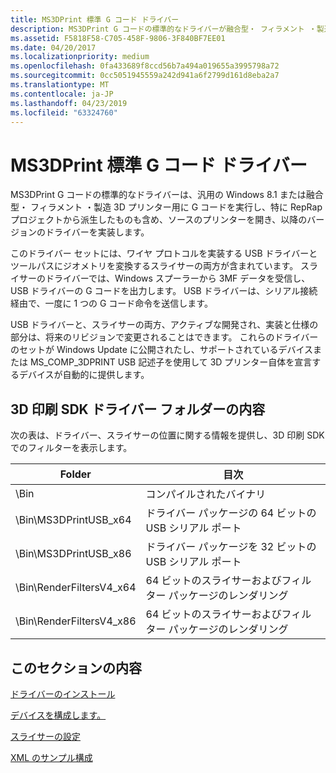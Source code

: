 ```yaml
---
title: MS3DPrint 標準 G コード ドライバー
description: MS3DPrint G コードの標準的なドライバーが融合型・ フィラメント ・製造 3D プリンター用に G コードを実行し、特に RepRap プロジェクトのものを含むソースのプリンターを開き、一般的な Windows 8.1 または Windows 10 ドライバーを実装します。
ms.assetid: F5818F58-C705-458F-9806-3F840BF7EE01
ms.date: 04/20/2017
ms.localizationpriority: medium
ms.openlocfilehash: 0fa433689f8ccd56b7a494a019655a3995798a72
ms.sourcegitcommit: 0cc5051945559a242d941a6f2799d161d8eba2a7
ms.translationtype: MT
ms.contentlocale: ja-JP
ms.lasthandoff: 04/23/2019
ms.locfileid: "63324760"
---
```

# <a name="ms3dprint-standard-g-code-driver"></a>MS3DPrint 標準 G コード ドライバー


MS3DPrint G コードの標準的なドライバーは、汎用の Windows 8.1 または融合型・ フィラメント ・製造 3D プリンター用に G コードを実行し、特に RepRap プロジェクトから派生したものも含め、ソースのプリンターを開き、以降のバージョンのドライバーを実装します。

このドライバー セットには、ワイヤ プロトコルを実装する USB ドライバーとツールパスにジオメトリを変換するスライサーの両方が含まれています。 スライサーのドライバーでは、Windows スプーラーから 3MF データを受信し、USB ドライバーの G コードを出力します。 USB ドライバーは、シリアル接続経由で、一度に 1 つの G コード命令を送信します。 

USB ドライバーと、スライサーの両方、アクティブな開発され、実装と仕様の部分は、将来のリビジョンで変更されることはできます。  これらのドライバーのセットが Windows Update に公開されたし、サポートされているデバイスまたは MS_COMP_3DPRINT USB 記述子を使用して 3D プリンター自体を宣言するデバイスが自動的に提供します。
 

## <a name="3d-printing-sdk-driver-folder-contents"></a>3D 印刷 SDK ドライバー フォルダーの内容


次の表は、ドライバー、スライサーの位置に関する情報を提供し、3D 印刷 SDK でのフィルターを表示します。

| Folder                    | 目次                                 |
|---------------------------|------------------------------------------|
| \\Bin                     | コンパイルされたバイナリ                        |
| \\Bin\\MS3DPrintUSB\_x64  | ドライバー パッケージの 64 ビットの USB シリアル ポート    |
| \\Bin\\MS3DPrintUSB\_x86  | ドライバー パッケージを 32 ビットの USB シリアル ポート    |
| \\Bin\\RenderFiltersV4\_x64 | 64 ビットのスライサーおよびフィルター パッケージのレンダリング |
| \\Bin\\RenderFiltersV4\_x86 | 64 ビットのスライサーおよびフィルター パッケージのレンダリング |

 

## <a name="in-this-section"></a>このセクションの内容


[ドライバーのインストール](driver-installation.md)

[デバイスを構成します。](configuring-the-device.md)

[スライサーの設定](slicer-settings.md)

[XML のサンプル構成](sample-configuration-xml.md)

 




